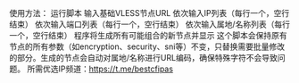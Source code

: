 使用方法：
运行脚本
输入基础VLESS节点URL
依次输入IP列表（每行一个，空行结束）
依次输入端口列表（每行一个，空行结束）
依次输入属地/名称列表（每行一个，空行结束）
程序将生成所有可能组合的新节点并显示
这个脚本会保持原有节点的所有参数（如encryption、security、sni等）不变，只替换需要批量修改的部分。生成的节点会自动对属地/名称进行URL编码，确保特殊字符不会导致问题。
所需优选IP频道：https://t.me/bestcfipas
